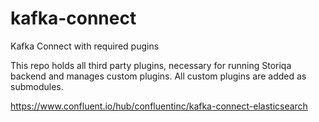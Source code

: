 # kafka-connect
Kafka Connect with required pugins

This repo holds all third party plugins, necessary for running Storiqa backend and manages custom plugins.
All custom plugins are added as submodules.


https://www.confluent.io/hub/confluentinc/kafka-connect-elasticsearch
